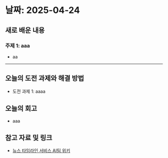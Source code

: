 # 날짜: 2025-04-24

## 새로 배운 내용
### 주제 1: aaa
- aa

---

## 오늘의 도전 과제와 해결 방법
- 도전 과제 1: aaaa

## 오늘의 회고
- aaa
  
## 참고 자료 및 링크
- [뉴스 타임라인 서비스 AI팀 위키](https://github.com/100-hours-a-week/18-team-timeline-wiki/wiki/AI-Wiki)
